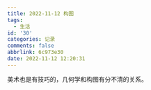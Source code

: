```yaml
---
title: 2022-11-12 构图
tags:
  - 生活
id: '30'
categories: 记录
comments: false
abbrlink: 6c973e30
date: 2022-11-12 12:20:31
---
```


美术也是有技巧的，几何学和构图有分不清的关系。